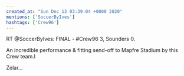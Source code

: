 ```yaml
---
created_at: "Sun Dec 13 03:39:04 +0000 2020"
mentions: ['SoccerByIves']
hashtags: ['Crew96']
---
```


RT @SoccerByIves: FINAL - #Crew96 3, Sounders 0.

An incredible performance &amp; fitting send-off to Mapfre Stadium by this Crew team.l

Zelar…